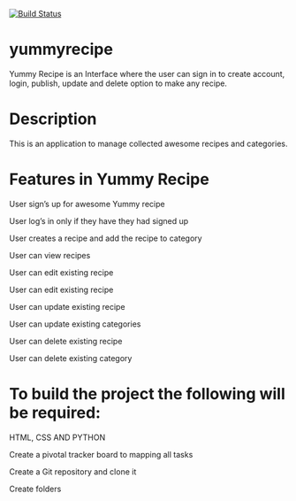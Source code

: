 [![Build Status](https://travis-ci.org/bernicek/yummy_Recipe_Bernice.svg?branch=master)](https://travis-ci.org/bernicek/yummy-Recipe-Bernice)

# yummyrecipe
Yummy Recipe is an Interface where the user can sign in to create account, login, publish, update  and delete option to make any recipe.


# Description	


This is an application to manage collected awesome recipes and categories.



# Features in Yummy Recipe



User sign’s up for awesome Yummy recipe

User log’s in only if they have they had signed up

User creates a recipe and add the recipe to category

User can view recipes

User can edit existing recipe

User can edit existing recipe

User can update existing recipe

User can update existing categories

User can delete existing recipe

User can delete existing category

# To build the project the following will be required:

HTML, CSS AND PYTHON


Create a pivotal tracker board to mapping all tasks


Create a Git repository and clone it


Create folders



 


